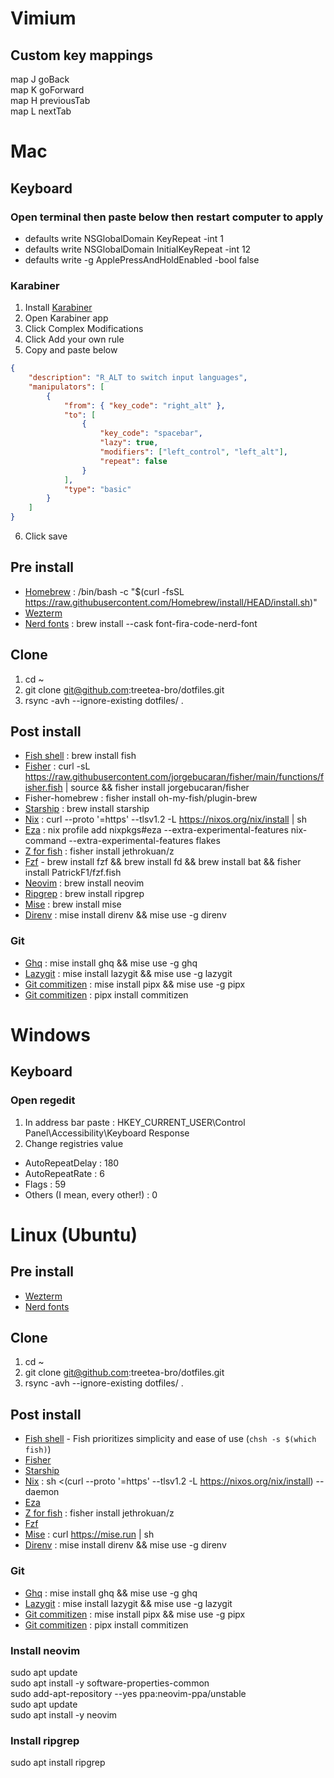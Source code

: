 # Vimium
## Custom key mappings
map J goBack  
map K goForward  
map H previousTab  
map L nextTab  

# Mac
## Keyboard
### Open terminal then paste below then restart computer to apply
- defaults write NSGlobalDomain KeyRepeat -int 1
- defaults write NSGlobalDomain InitialKeyRepeat -int 12
- defaults write -g ApplePressAndHoldEnabled -bool false  
### Karabiner
1. Install [Karabiner](https://karabiner-elements.pqrs.org/)
2. Open Karabiner app
3. Click Complex Modifications
4. Click Add your own rule
5. Copy and paste below
```json
{
    "description": "R_ALT to switch input languages",
    "manipulators": [
        {
            "from": { "key_code": "right_alt" },
            "to": [
                {
                    "key_code": "spacebar",
                    "lazy": true,
                    "modifiers": ["left_control", "left_alt"],
                    "repeat": false
                }
            ],
            "type": "basic"
        }
    ]
}
```
6. Click save

## Pre install
- [Homebrew](https://brew.sh/ko/) : /bin/bash -c "$(curl -fsSL https://raw.githubusercontent.com/Homebrew/install/HEAD/install.sh)"
- [Wezterm](https://wezfurlong.org/)
- [Nerd fonts](https://github.com/ryanoasis/nerd-fonts) : brew install --cask font-fira-code-nerd-font

## Clone
1. cd ~
2. git clone git@github.com:treetea-bro/dotfiles.git
3. rsync -avh --ignore-existing dotfiles/ .

## Post install
- [Fish shell](https://fishshell.com/) : brew install fish
- [Fisher](https://github.com/jorgebucaran/fisher) : curl -sL https://raw.githubusercontent.com/jorgebucaran/fisher/main/functions/fisher.fish | source && fisher install jorgebucaran/fisher
- Fisher-homebrew : fisher install oh-my-fish/plugin-brew
- [Starship](https://starship.rs/guide/) : brew install starship
- [Nix](https://nixos.org/) : curl --proto '=https' --tlsv1.2 -L https://nixos.org/nix/install | sh
- [Eza](https://github.com/eza-community/eza) : nix profile add nixpkgs#eza --extra-experimental-features nix-command --extra-experimental-features flakes
- [Z for fish](https://github.com/jethrokuan/z) : fisher install jethrokuan/z
- [Fzf](https://github.com/PatrickF1/fzf.fish) - brew install fzf && brew install fd && brew install bat && fisher install PatrickF1/fzf.fish
- [Neovim](https://neovim.io/) : brew install neovim
- [Ripgrep](https://github.com/BurntSushi/ripgrep) : brew install ripgrep
- [Mise](https://github.com/jdx/mise) : brew install mise
- [Direnv](https://direnv.net/) : mise install direnv && mise use -g direnv

### Git
- [Ghq](https://github.com/x-motemen/ghq) : mise install ghq && mise use -g ghq
- [Lazygit](https://github.com/jesseduffield/lazygit) : mise install lazygit && mise use -g lazygit
- [Git commitizen](https://commitizen-tools.github.io/commitizen/) : mise install pipx && mise use -g pipx
- [Git commitizen](https://commitizen-tools.github.io/commitizen/) : pipx install commitizen

# Windows
## Keyboard
### Open regedit
1. In address bar paste : HKEY_CURRENT_USER\Control Panel\Accessibility\Keyboard Response
2. Change registries value
- AutoRepeatDelay : 180
- AutoRepeatRate : 6
- Flags : 59
- Others (I mean, every other!) : 0  

# Linux (Ubuntu)
## Pre install
- [Wezterm](https://wezfurlong.org/)
- [Nerd fonts](https://github.com/ryanoasis/nerd-fonts)

## Clone
1. cd ~
2. git clone git@github.com:treetea-bro/dotfiles.git
3. rsync -avh --ignore-existing dotfiles/ .

## Post install
- [Fish shell](https://fishshell.com/) - Fish prioritizes simplicity and ease of use (`chsh -s $(which fish)`)
- [Fisher](https://github.com/jorgebucaran/fisher)
- [Starship](https://starship.rs/guide/)
- [Nix](https://nixos.org/) : sh <(curl --proto '=https' --tlsv1.2 -L https://nixos.org/nix/install) --daemon
- [Eza](https://github.com/eza-community/eza)
- [Z for fish](https://github.com/jethrokuan/z) : fisher install jethrokuan/z
- [Fzf](https://github.com/PatrickF1/fzf.fish)
- [Mise](https://github.com/jdx/mise) : curl https://mise.run | sh
- [Direnv](https://direnv.net/) : mise install direnv && mise use -g direnv
  
### Git
- [Ghq](https://github.com/x-motemen/ghq) : mise install ghq && mise use -g ghq
- [Lazygit](https://github.com/jesseduffield/lazygit) : mise install lazygit && mise use -g lazygit
- [Git commitizen](https://commitizen-tools.github.io/commitizen/) : mise install pipx && mise use -g pipx
- [Git commitizen](https://commitizen-tools.github.io/commitizen/) : pipx install commitizen

### Install neovim
sudo apt update  
sudo apt install -y software-properties-common  
sudo add-apt-repository --yes ppa:neovim-ppa/unstable  
sudo apt update  
sudo apt install -y neovim  

### Install ripgrep
sudo apt install ripgrep 
